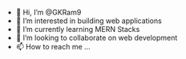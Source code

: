 - 👋 Hi, I’m @GKRam9
- 👀 I’m interested in building web applications
- 🌱 I’m currently learning MERN Stacks
- 💞️ I’m looking to collaborate on web development
- 📫 How to reach me ...

<!---
GKRam9/GKRam9 is a ✨ special ✨ repository because its `README.md` (this file) appears on your GitHub profile.
You can click the Preview link to take a look at your changes.
--->
